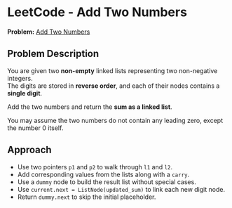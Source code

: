 # LeetCode - Add Two Numbers

**Problem:** [Add Two Numbers](https://leetcode.com/problems/add-two-numbers/)

## Problem Description

You are given two **non-empty** linked lists representing two non-negative integers.  
The digits are stored in **reverse order**, and each of their nodes contains a **single digit**.

Add the two numbers and return the **sum as a linked list**.

You may assume the two numbers do not contain any leading zero, except the number 0 itself.


## Approach

- Use two pointers `p1` and `p2` to walk through `l1` and `l2`.
- Add corresponding values from the lists along with a `carry`.
- Use a `dummy` node to build the result list without special cases.
- Use `current.next = ListNode(updated_sum)` to link each new digit node.
- Return `dummy.next` to skip the initial placeholder.
